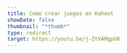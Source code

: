 ```yaml
---
title: Como crear juegos en Kahoot
showDate: false
thumbnail: "*thumb*"
type: redirect
target: https://youtu.be/j-ZtVAMgpG0
---
```

